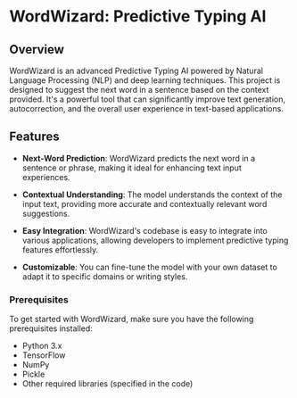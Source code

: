 # WordWizard: Predictive Typing AI

## Overview

WordWizard is an advanced Predictive Typing AI powered by Natural Language Processing (NLP) and deep learning techniques. This project is designed to suggest the next word in a sentence based on the context provided. It's a powerful tool that can significantly improve text generation, autocorrection, and the overall user experience in text-based applications.

## Features

- **Next-Word Prediction**: WordWizard predicts the next word in a sentence or phrase, making it ideal for enhancing text input experiences.
  
- **Contextual Understanding**: The model understands the context of the input text, providing more accurate and contextually relevant word suggestions.
  
- **Easy Integration**: WordWizard's codebase is easy to integrate into various applications, allowing developers to implement predictive typing features effortlessly.

- **Customizable**: You can fine-tune the model with your own dataset to adapt it to specific domains or writing styles.

### Prerequisites

To get started with WordWizard, make sure you have the following prerequisites installed:

- Python 3.x
- TensorFlow
- NumPy
- Pickle
- Other required libraries (specified in the code)
